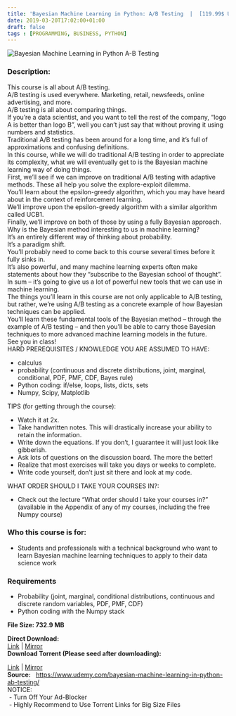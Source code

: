 ```yaml
---
title: 'Bayesian Machine Learning in Python: A/B Testing  |  [119.99$ Udemy Course For Free]'
date: 2019-03-20T17:02:00+01:00
draft: false
tags : [PROGRAMMING, BUSINESS, PYTHON]
---
```


![Bayesian Machine Learning in Python A-B Testing](https://tutsgalaxy.com/wp-content/uploads/2019/03/Bayesian-Machine-Learning-in-Python-A-B-Testing.jpg)  
  

### Description:

This course is all about A/B testing.  
A/B testing is used everywhere. Marketing, retail, newsfeeds, online advertising, and more.  
A/B testing is all about comparing things.  
If you’re a data scientist, and you want to tell the rest of the company, “logo A is better than logo B”, well you can’t just say that without proving it using numbers and statistics.  
Traditional A/B testing has been around for a long time, and it’s full of approximations and confusing definitions.  
In this course, while we will do traditional A/B testing in order to appreciate its complexity, what we will eventually get to is the Bayesian machine learning way of doing things.  
First, we’ll see if we can improve on traditional A/B testing with adaptive methods. These all help you solve the explore-exploit dilemma.  
You’ll learn about the epsilon-greedy algorithm, which you may have heard about in the context of reinforcement learning.  
We’ll improve upon the epsilon-greedy algorithm with a similar algorithm called UCB1.  
Finally, we’ll improve on both of those by using a fully Bayesian approach.  
Why is the Bayesian method interesting to us in machine learning?  
It’s an entirely different way of thinking about probability.  
It’s a paradigm shift.  
You’ll probably need to come back to this course several times before it fully sinks in.  
It’s also powerful, and many machine learning experts often make statements about how they “subscribe to the Bayesian school of thought”.  
In sum – it’s going to give us a lot of powerful new tools that we can use in machine learning.  
The things you’ll learn in this course are not only applicable to A/B testing, but rather, we’re using A/B testing as a concrete example of how Bayesian techniques can be applied.  
You’ll learn these fundamental tools of the Bayesian method – through the example of A/B testing – and then you’ll be able to carry those Bayesian techniques to more advanced machine learning models in the future.  
See you in class!  
HARD PREREQUISITES / KNOWLEDGE YOU ARE ASSUMED TO HAVE:  

*   calculus
*   probability (continuous and discrete distributions, joint, marginal, conditional, PDF, PMF, CDF, Bayes rule)
*   Python coding: if/else, loops, lists, dicts, sets
*   Numpy, Scipy, Matplotlib

TIPS (for getting through the course):  

*   Watch it at 2x.
*   Take handwritten notes. This will drastically increase your ability to retain the information.
*   Write down the equations. If you don’t, I guarantee it will just look like gibberish.
*   Ask lots of questions on the discussion board. The more the better!
*   Realize that most exercises will take you days or weeks to complete.
*   Write code yourself, don’t just sit there and look at my code.

WHAT ORDER SHOULD I TAKE YOUR COURSES IN?:  

*   Check out the lecture “What order should I take your courses in?” (available in the Appendix of any of my courses, including the free Numpy course)

### Who this course is for:

*   Students and professionals with a technical background who want to learn Bayesian machine learning techniques to apply to their data science work

### Requirements

*   Probability (joint, marginal, conditional distributions, continuous and discrete random variables, PDF, PMF, CDF)
*   Python coding with the Numpy stack

**File Size: 732.9 MB**

**Direct Download:**  
[Link](https://pinkhindi.com/BayesianMachinelearninglink1) | [Mirror](https://pinkhindi.com/BayesianMachinelearninglink2)  
**Download Torrent (Please seed after downloading):**  

[Link](https://pinkhindi.com/BayesianMachinelearningtnt1) | [Mirror](https://pinkhindi.com/BayesianMachinelearningtnt2)  
**Source:**   https://www.udemy.com/bayesian-machine-learning-in-python-ab-testing/  
NOTICE:  
 - Turn Off Your Ad-Blocker  
 - Highly Recommend to Use Torrent Links for Big Size Files